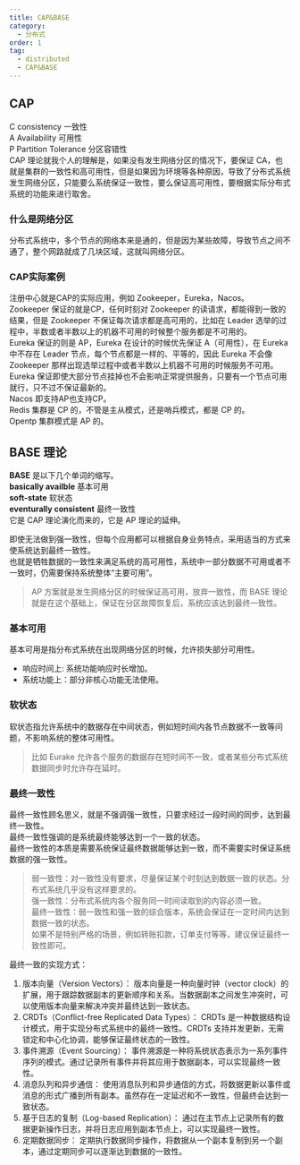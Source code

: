 ```yaml
---
title: CAP&BASE
category:
  - 分布式
order: 1
tag:
  - distributed
  - CAP&BASE
---
```


## CAP
C consistency 一致性  
A Availability 可用性  
P Partition Tolerance 分区容错性  
CAP 理论就我个人的理解是，如果没有发生网络分区的情况下，要保证 CA，也就是集群的一致性和高可用性，但是如果因为环境等各种原因，导致了分布式系统发生网络分区，只能要么系统保证一致性，要么保证高可用性，要根据实际分布式系统的功能来进行取舍。    

### 什么是网络分区
分布式系统中，多个节点的网络本来是通的，但是因为某些故障，导致节点之间不通了，整个网路就成了几块区域，这就叫网络分区。

### CAP实际案例
注册中心就是CAP的实际应用，例如 Zookeeper，Eureka，Nacos。   
Zookeeper 保证的就是CP，任何时刻对 Zookeeper 的读请求，都能得到一致的结果，但是 Zookeeper 不保证每次请求都是高可用的，比如在 Leader 选举的过程中，半数或者半数以上的机器不可用的时候整个服务都是不可用的。  
Eureka 保证的则是 AP，Eureka 在设计的时候优先保证 A（可用性），在 Eureka 中不存在 Leader 节点，每个节点都是一样的、平等的，因此 Eureka 不会像 Zookeeper 那样出现选举过程中或者半数以上机器不可用的时候服务不可用。  
Eureka 保证即使大部分节点挂掉也不会影响正常提供服务，只要有一个节点可用就行，只不过不保证最新的。  
Nacos 即支持AP也支持CP。  
Redis 集群是 CP 的，不管是主从模式，还是哨兵模式，都是 CP 的。  
Opentp 集群模式是 AP 的。

## BASE 理论
**BASE** 是以下几个单词的缩写。  
**basically availble** 基本可用  
**soft-state** 软状态  
**eventurally consistent** 最终一致性  
它是 CAP 理论演化而来的，它是 AP 理论的延伸。

即使无法做到强一致性，但每个应用都可以根据自身业务特点，采用适当的方式来使系统达到最终一致性。  
也就是牺牲数据的一致性来满足系统的高可用性，系统中一部分数据不可用或者不一致时，仍需要保持系统整体“主要可用”。  
> AP 方案就是发生网络分区的时候保证高可用，放弃一致性，而 BASE 理论就是在这个基础上，保证在分区故障恢复后，系统应该达到最终一致性。

### 基本可用
基本可用是指分布式系统在出现网络分区的时候，允许损失部分可用性。  
- 响应时间上: 系统功能响应时长增加。
- 系统功能上：部分非核心功能无法使用。

### 软状态
软状态指允许系统中的数据存在中间状态，例如短时间内各节点数据不一致等问题，不影响系统的整体可用性。
> 比如 Eurake 允许各个服务的数据存在短时间不一致，或者某些分布式系统数据同步时允许存在延时。

### 最终一致性
最终一致性顾名思义，就是不强调强一致性，只要求经过一段时间的同步，达到最终一致性。  
最终一致性强调的是系统最终能够达到一个一致的状态。  
最终一致性的本质是需要系统保证最终数据能够达到一致，而不需要实时保证系统数据的强一致性。  
> 弱一致性：对一致性没有要求，尽量保证某个时刻达到数据一致的状态。分布式系统几乎没有这样要求的。   
> 强一致性：分布式系统内各个服务同一时间读取到的内容必须一致。  
> 最终一致性：弱一致性和强一致的综合版本，系统会保证在一定时间内达到数据一致的状态。  
> 如果不是特别严格的场景，例如转账扣款，订单支付等等，建议保证最终一致性即可。


最终一致的实现方式：  
1. 版本向量（Version Vectors）：
版本向量是一种向量时钟（vector clock）的扩展，用于跟踪数据副本的更新顺序和关系。当数据副本之间发生冲突时，可以使用版本向量来解决冲突并最终达到一致状态。
2. CRDTs（Conflict-free Replicated Data Types）：
CRDTs 是一种数据结构设计模式，用于实现分布式系统中的最终一致性。CRDTs 支持并发更新，无需锁定和中心化协调，能够保证最终状态的一致性。
3. 事件溯源（Event Sourcing）：
事件溯源是一种将系统状态表示为一系列事件序列的模式。通过记录所有事件并将其应用于数据副本，可以实现最终一致性。
4. 消息队列和异步通信：
使用消息队列和异步通信的方式，将数据更新以事件或消息的形式广播到所有副本。虽然存在一定延迟和不一致性，但最终会达到一致状态。
5. 基于日志的复制（Log-based Replication）：
通过在主节点上记录所有的数据更新操作日志，并将日志应用到副本节点上，可以实现最终一致性。
6. 定期数据同步：
定期执行数据同步操作，将数据从一个副本复制到另一个副本，通过定期同步可以逐渐达到数据的一致性。




